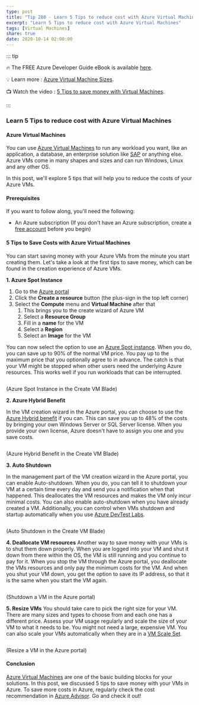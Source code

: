 ```yaml
---
type: post
title: "Tip 280 - Learn 5 Tips to reduce cost with Azure Virtual Machines"
excerpt: "Learn 5 Tips to reduce cost with Azure Virtual Machines"
tags: [Virtual Machines]
share: true
date: 2020-10-14 02:00:00
---
```


::: tip 

:fire:  The FREE Azure Developer Guide eBook is available [here](https://aka.ms/azuredevebook?WT.mc_id=docs-azuredevtips-azureappsdev).

:bulb: Learn more : [Azure Virtual Machine Sizes](https://azure.microsoft.com/pricing/details/virtual-machines/series?WT.mc_id=docs-azuredevtips-azureappsdev ). 

:tv: Watch the video : [5 Tips to save money with Virtual Machines](https://youtu.be/n9QRCdCNtG0?WT.mc_id=youtube-azuredevtips-azureappsdev).

:::

### Learn 5 Tips to reduce cost with Azure Virtual Machines

#### Azure Virtual Machines
You can use [Azure Virtual Machines](https://azure.microsoft.com/services/virtual-machines?WT.mc_id=azure-azuredevtips-azureappsdev) to run any workload you want, like an application, a database, an enterprise solution like [SAP](https://docs.microsoft.com/azure/virtual-machines/workloads/sap/get-started?WT.mc_id=docs-azuredevtips-azureappsdev) or anything else. Azure VMs come in many shapes and sizes and can run Windows, Linux and any other OS. 

In this post, we'll explore 5 tips that will help you to reduce the costs of your Azure VMs. 

#### Prerequisites
If you want to follow along, you'll need the following:
* An Azure subscription (If you don't have an Azure subscription, create a [free account](https://azure.microsoft.com/free/?WT.mc_id=azure-azuredevtips-azureappsdev) before you begin)

#### 5 Tips to Save Costs with Azure Virtual Machines
You can start saving money with your Azure VMs from the minute you start creating them. Let's take a look at the first tips to save money, which can be found in the creation experience of Azure VMs.

**1. Azure Spot Instance**

1. Go to the [Azure portal](https://portal.azure.com/?WT.mc_id=azure-azuredevtips-azureappsdev)
2. Click the **Create a resource** button (the plus-sign in the top left corner)
3. Select the **Compute** menu and **Virtual Machine** after that
   1. This brings you to the create wizard of Azure VM
   2. Select a **Resource Group**
   3. Fill in a **name** for the VM
   4. Select a **Region**
   5. Select an **Image** for the VM

You can now select the option to use an [Azure Spot instance](https://azure.microsoft.com/pricing/spot/?WT.mc_id=azure-azuredevtips-azureappsdev). When you do, you can save up to 90% of the normal VM price. You pay up to the maximum price that you optionally agree to in advance. The catch is that your VM might be stopped when other users need the underlying Azure resources. This works well if you run workloads that can be interrupted.

<img :src="$withBase('/files/66spotinstance.png')">

(Azure Spot Instance in the Create VM Blade)

**2. Azure Hybrid Benefit**

In the VM creation wizard in the Azure portal, you can choose to use the [Azure Hybrid benefit](https://azure.microsoft.com/pricing/hybrid-benefit/?WT.mc_id=azure-azuredevtips-azureappsdev) if you can. This can save you up to 48% of the costs by bringing your own Windows Server or SQL Server license. When you provide your own license, Azure doesn't have to assign you one and you save costs.

<img :src="$withBase('/files/66azurehybrid.png')">

(Azure Hybrid Benefit in the Create VM Blade)

**3. Auto Shutdown**

In the management part of the VM creation wizard in the Azure portal, you can enable Auto-shutdown. When you do, you can tell it to shutdown your VM at a certain time every day and send you a notification when that happened. This deallocates the VM resources and makes the VM only incur minimal costs. You can also enable auto-shutdown when you have already created a VM. Additionally, you can control when VMs shutdown and startup automatically when you use [Azure DevTest Labs](https://azure.microsoft.com/services/devtest-lab/?WT.mc_id=azure-azuredevtips-azureappsdev).  

<img :src="$withBase('/files/66autoshutdownpng.png')">

(Auto Shutdown in the Create VM Blade)

**4. Deallocate VM resources**
Another way to save money with your VMs is to shut them down properly. When you are logged into your VM and shut it down from there within the OS, the VM is still running and you continue to pay for it. When you stop the VM through the Azure portal, you deallocate the VMs resources and only pay the minimum costs for the VM. And when you shut your VM down, you get the option to save its IP address, so that it is the same when you start the VM again. 

<img :src="$withBase('/files/66shutdown.png')">

(Shutdown a VM in the Azure portal)

**5. Resize VMs**
You should take care to pick the right size for your VM. There are many sizes and types to choose from and each one has a different price. Assess your VM usage regularly and scale the size of your VM to what it needs to be. You might not need a large, expensive VM. You can also scale your VMs automatically when they are in a [VM Scale Set](https://docs.microsoft.com/azure/virtual-machine-scale-sets/overview?WT.mc_id=docs-azuredevtips-azureappsdev).

<img :src="$withBase('/files/66resize.png')">

(Resize a VM in the Azure portal)

#### Conclusion
[Azure Virtual Machines](https://azure.microsoft.com/services/virtual-machines?WT.mc_id=azure-azuredevtips-azureappsdev) are one of the basic building blocks for your solutions. In this post, we discussed 5 tips to save money with your VMs in Azure. To save more costs in Azure, regularly check the cost recommendation in [Azure Advisor](https://azure.microsoft.com/services/advisor?WT.mc_id=azure-azuredevtips-azureappsdev). Go and check it out!